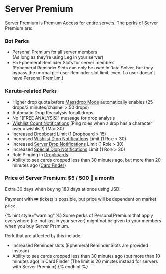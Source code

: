 # Server Premium

Server Premium is Premium Access for entire servers. The perks of Server Premium are:

### Bot Perks

* [Personal Premium](personal-premium.md) for all server members\
  (As long as they're using Leg in your server)
* \+5 Ephemeral Reminder Slots for server members\
  (Ephemeral Reminder Slots can only be used in Date Solver, but they bypass the normal per-user Reminder slot limit, even if a user doesn't have Personal Premium.)

### Karuta-related Perks

* Higher drop quota before [Massdrop Mode](broken-reference) automatically enables (25 drops/3 minutes/channel > 50 drops)
* Automatic Drop Reanalysis for all drops
* No "\[FREE ANALYSIS]" message for drop analysis
* [Wishlist Count Notifications](../../admin-management/drop-notifications/wishlist-count-notifications.md) (Ping roles when a drop has a character over x wishlist!) (Max 30)
* Increased [Dropboard](../../admin-management/dropboards.md) Limit (1 Dropboard > 15)
* Increased [Wishlist Drop Notifications](../../admin-management/drop-notifications/wishlist-drop-notifications.md) Limit (1 Role > 30)
* Increased [Server Drop Notifications](../../admin-management/drop-notifications/server-drop-notifications.md) Limit (1 Role > 30)
* Increased [Special Drop Notifications](../../admin-management/drop-notifications/special-drop-notifications.md) Limit (1 Role > 30)
* Role Pinging in [Dropboards](../../admin-management/dropboards.md)
* Ability to see cards dropped less than 30 minutes ago, but more than 20 minutes ago ([Card Finder](https://app.gitbook.com/s/0OfyDder0TDbYepM9qYh/\~/changes/mD86N3jg3ajgpkYiHwBT/karuta-utilities/character-tools/card-finder))

### Price of Server Premium: $5 / 500 💎 a month

Extra 30 days when buying 180 days at once using USD!

Payment with :tickets: tickets is possible, but price will be dependent on market price.

{% hint style="warning" %}
Some perks of Personal Premium that apply everywhere (i.e. not just in your server) might not be given to your members when you buy Server Premium.

Perk that are affected by this include:

* Increased Reminder slots (Ephemeral Reminder Slots are provided instead)
* Ability to see cards dropped less than 30 minutes ago (but more than 10 minutes ago) in Card Finder (The limit is 20 minutes instead for servers with Server Premium)
{% endhint %}
